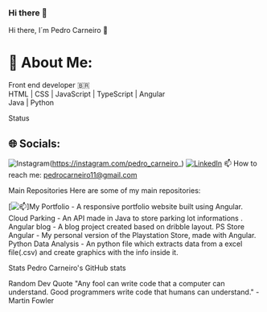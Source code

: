 ### Hi there 👋

<!--
**pedrocarneiro11/pedrocarneiro11** is a ✨ _special_ ✨ repository because its `README.md` (this file) appears on your GitHub profile.

Here are some ideas to get you started:

- 🔭 I’m currently working on ...
- 🌱 I’m currently learning ...
- 👯 I’m looking to collaborate on ...
- 🤔 I’m looking for help with ...
- 💬 Ask me about ...
- 📫 How to reach me: ...
- 😄 Pronouns: ...
- ⚡ Fun fact: ...
-->
Hi there, I´m Pedro Carneiro 👋
# 💫 About Me:
Front end developer  🇧🇷<br>HTML | CSS | JavaScript | TypeScript | Angular<br>Java | Python<br>

Status
## 🌐 Socials:
![Instagram](https://img.shields.io/badge/Instagram-%23E4405F.svg?style=for-the-badge&logo=Instagram&logoColor=white)(https://instagram.com/pedro_carneiro_) [![LinkedIn](https://img.shields.io/badge/LinkedIn-%230077B5.svg?logo=linkedin&logoColor=white)](https://linkedin.com/in/https://www.linkedin.com/in/pedro-carneiro-cunha/) 
📫 How to reach me: pedrocarneiro11@gmail.com

Main Repositories
Here are some of my main repositories:

[![📫](https://github.com/pedrocarneiro11/Site-Pessoal-Angular)]My Portfolio - A responsive portfolio website built using Angular.
Cloud Parking - An API made in Java to store parking lot informations .
Angular blog - A blog project created based on dribble layout.
PS Store Angular - My personal version of the Playstation Store, made with Angular.
Python Data Analysis - An python file which extracts data from a excel file(.csv) and create graphics with the info inside it.

Stats
Pedro Carneiro's GitHub stats

Random Dev Quote
"Any fool can write code that a computer can understand. Good programmers write code that humans can understand." - Martin Fowler
